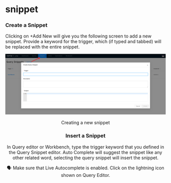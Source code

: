 # snippet

### Create a Snippet

Clicking on +Add New will give you the following screen to add a new snippet. Provide a keyword for the trigger, which (if typed and tabbed) will be replaced with the entire snippet.

![Creating a new snippet](snippet/create_snippet.png)

<figcaption align = "center">Creating a new snippet</figcaption">

### Insert a Snippet

In Query editor or Workbench, type the trigger keyword that you defined in the Query Snippet editor. Auto Complete will suggest the snippet like any other related word,  selecting the query snippet will insert the snippet.

<aside class="callout">
🗣 Make sure that Live Autocomplete is enabled. Click on the lightning icon shown on Query Editor.

</aside>